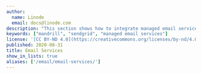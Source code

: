 ```yaml
---
author:
  name: Linode
  email: docs@linode.com
description: "This section shows how to integrate managed email services with your email setup."
keywords: ["mandrill", "sendgrid", "managed email services"]
license: '[CC BY-ND 4.0](https://creativecommons.org/licenses/by-nd/4.0)'
published: 2020-08-31
title: Email Services
show_in_lists: true
aliases: ['/email/email-services/']
---
```


